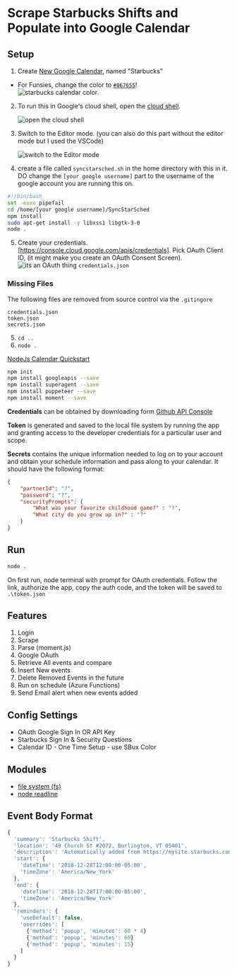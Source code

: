 # Scrape Starbucks Shifts and Populate into Google Calendar

## Setup

1. Create [New Google Calendar](https://calendar.google.com/calendar/r/settings/createcalendar), named "Starbucks"
  * For Funsies, change the color to  [`#067655`](https://brandpalettes.com/starbucks-coffee-color-codes/)!  
   ![starbucks calendar color](https://user-images.githubusercontent.com/18796736/170651363-fc9ce286-2525-49bf-81a5-f659ceb48d6b.png).
2. To run this in Google's cloud shell, open the [cloud shell](https://console.cloud.google.com/). 

   ![open the cloud shell](https://user-images.githubusercontent.com/18796736/170654991-dbeeb33e-0f1e-480a-979c-744ae0a68651.png)
3. Switch to the Editor mode. (you can also do this part without the editor mode but I used the VSCode)

   ![switch to the Editor mode](https://user-images.githubusercontent.com/18796736/171985656-373c7768-bd0d-4914-957b-23d402f183d8.png)

4. create a file called ``syncstarsched.sh`` in the home directory with this in it. DO change the ``[your google username]`` part to the username of the google account you are running this on.
```bash
#!/bin/bash
set -euxo pipefail
cd /home/[your google username]/SyncStarSched
npm install
sudo apt-get install -y libxss1 libgtk-3-0 
node .
```
5.  Create your credentials. [https://console.cloud.google.com/apis/credentials]. Pick OAuth Client ID, (it might make you create an OAuth Consent Screen).
![its an OAuth thing](https://user-images.githubusercontent.com/18796736/171986064-f8fd7d21-04ab-4a48-a8b8-72712ee6110d.png)
 `credentials.json`

### Missing Files

The following files are removed from source control via the `.gitingore`

```
credentials.json
token.json
secrets.json
```
5. ``cd ..``
6. ``node .``

[NodeJs Calendar Quickstart](https://developers.google.com/calendar/quickstart/nodejs)

```bash
npm init
npm install googleapis --save
npm install superagent --save
npm install puppeteer --save
npm install moment --save
```



**Credentials** can be obtained by downloading form [Github API Console](https://console.developers.google.com/)

**Token** is generated and saved to the local file system by running the app and granting access to the developer credentials for a particular user and scope.

**Secrets** contains the unique information needed to log on to your account and obtain your schedule information and pass along to your calendar.  It should have the following format:

```json
{
    "partnerId": "?",
    "password": "?",
    "securityPrompts": {
        "What was your favorite childhood game?" : "?",
        "What city do you grow up in?" : "?"
    }
}
```

## Run

```bash
node .
```

On first run, node terminal with prompt for OAuth credentials.  Follow the link, authorize the app, copy the auth code, and the token will be saved to `.\token.json`

## Features

1. Login
2. Scrape
3. Parse (moment.js)
4. Google OAuth
5. Retrieve All events and compare
6. Insert New events
7. Delete Removed Events in the future
8. Run on schedule (Azure Functions)
9. Send Email alert when new events added

## Config Settings

* OAuth Google Sign In OR API Key
* Starbucks Sign In & Security Questions
* Calendar ID - One Time Setup  - use SBux Color

## Modules

* [file system (fs)](https://nodejs.org/api/fs.html)
* [node readline](https://nodejs.org/api/readline.html)

## Event Body Format

```js
{  
  'summary': 'Starbucks Shift',
  'location': '49 Church St #2072, Burlington, VT 05401',
  'description': 'Automatically added from https://mysite.starbucks.com/MySchedule/Schedule.aspx.',
  'start': {
    'dateTime': '2018-12-28T12:00:00-05:00',
    'timeZone': 'America/New_York'
  },
  'end': {
    'dateTime': '2018-12-28T17:00:00-05:00',
    'timeZone': 'America/New_York'
  },
  'reminders': {
    'useDefault': false,
    'overrides': [
      {'method': 'popup', 'minutes': 60 * 4}
      {'method': 'popup', 'minutes': 60}
      {'method': 'popup', 'minutes': 15}
    ]
  }
}
```
